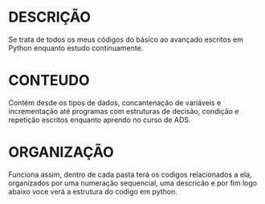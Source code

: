 # DESCRIÇÃO

Se trata de todos os meus códigos do básico ao avançado escritos em Python enquanto estudo continuamente.

# CONTEUDO

Contém desde os tipos de dados, concantenação de variáveis e incrementação até programas com estruturas de decisão, condição e repetição escritos enquanto aprendo no curso de ADS.

# ORGANIZAÇÃO

Funciona assim, dentro de cada pasta terá os codigos relacionados a ela, organizados por uma numeração sequencial, uma descricão e por fim logo abaixo voce verá a estrutura do codigo em python.

